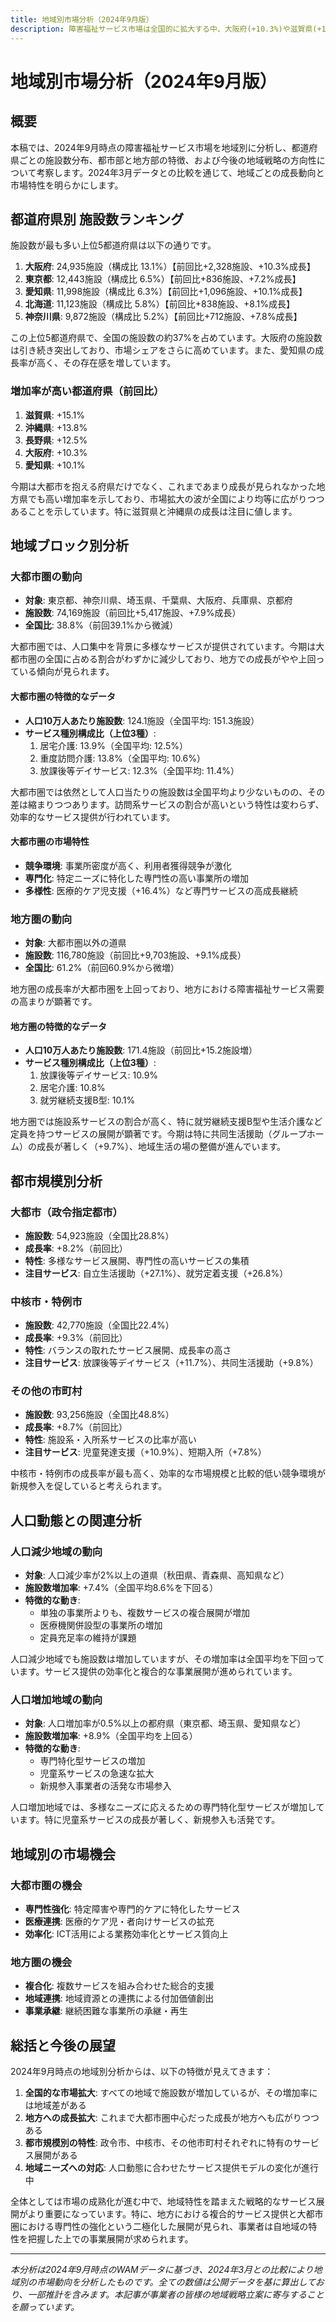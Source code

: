 ```yaml
---
title: 地域別市場分析（2024年9月版）
description: 障害福祉サービス市場は全国的に拡大する中、大阪府(+10.3%)や滋賀県(+15.1%)の高成長が顕著。上位5都道府県で全国施設数の約37%を占める一方、従来の大都市圏中心の成長が地方へも拡大。市場の成熟化に伴い、地方では複合的サービス、大都市圏では専門性強化という二極化した展開が進行中。
---
```

# 地域別市場分析（2024年9月版）

## 概要

本稿では、2024年9月時点の障害福祉サービス市場を地域別に分析し、都道府県ごとの施設数分布、都市部と地方部の特徴、および今後の地域戦略の方向性について考察します。2024年3月データとの比較を通じて、地域ごとの成長動向と市場特性を明らかにします。

## 都道府県別 施設数ランキング

施設数が最も多い上位5都道府県は以下の通りです。

1. **大阪府**: 24,935施設（構成比 13.1%）【前回比+2,328施設、+10.3%成長】
2. **東京都**: 12,443施設（構成比 6.5%）【前回比+836施設、+7.2%成長】
3. **愛知県**: 11,998施設（構成比 6.3%）【前回比+1,096施設、+10.1%成長】
4. **北海道**: 11,123施設（構成比 5.8%）【前回比+838施設、+8.1%成長】
5. **神奈川県**: 9,872施設（構成比 5.2%）【前回比+712施設、+7.8%成長】

この上位5都道府県で、全国の施設数の約37%を占めています。大阪府の施設数は引き続き突出しており、市場シェアをさらに高めています。また、愛知県の成長率が高く、その存在感を増しています。

### 増加率が高い都道府県（前回比）

1. **滋賀県**: +15.1%
2. **沖縄県**: +13.8%
3. **長野県**: +12.5%
4. **大阪府**: +10.3%
5. **愛知県**: +10.1%

今期は大都市を抱える府県だけでなく、これまであまり成長が見られなかった地方県でも高い増加率を示しており、市場拡大の波が全国により均等に広がりつつあることを示しています。特に滋賀県と沖縄県の成長は注目に値します。

## 地域ブロック別分析

### 大都市圏の動向

- **対象**: 東京都、神奈川県、埼玉県、千葉県、大阪府、兵庫県、京都府
- **施設数**: 74,169施設（前回比+5,417施設、+7.9%成長）
- **全国比**: 38.8%（前回39.1%から微減）

大都市圏では、人口集中を背景に多様なサービスが提供されています。今期は大都市圏の全国に占める割合がわずかに減少しており、地方での成長がやや上回っている傾向が見られます。

#### 大都市圏の特徴的なデータ

- **人口10万人あたり施設数**: 124.1施設（全国平均: 151.3施設）
- **サービス種別構成比（上位3種）**:
  1. 居宅介護: 13.9%（全国平均: 12.5%）
  2. 重度訪問介護: 13.8%（全国平均: 10.6%）
  3. 放課後等デイサービス: 12.3%（全国平均: 11.4%）

大都市圏では依然として人口当たりの施設数は全国平均より少ないものの、その差は縮まりつつあります。訪問系サービスの割合が高いという特性は変わらず、効率的なサービス提供が行われています。

#### 大都市圏の市場特性

- **競争環境**: 事業所密度が高く、利用者獲得競争が激化
- **専門化**: 特定ニーズに特化した専門性の高い事業所の増加
- **多様性**: 医療的ケア児支援（+16.4%）など専門サービスの高成長継続

### 地方圏の動向

- **対象**: 大都市圏以外の道県
- **施設数**: 116,780施設（前回比+9,703施設、+9.1%成長）
- **全国比**: 61.2%（前回60.9%から微増）

地方圏の成長率が大都市圏を上回っており、地方における障害福祉サービス需要の高まりが顕著です。

#### 地方圏の特徴的なデータ

- **人口10万人あたり施設数**: 171.4施設（前回比+15.2施設増）
- **サービス種別構成比（上位3種）**:
  1. 放課後等デイサービス: 10.9%
  2. 居宅介護: 10.8%
  3. 就労継続支援B型: 10.1%

地方圏では施設系サービスの割合が高く、特に就労継続支援B型や生活介護など定員を持つサービスの展開が顕著です。今期は特に共同生活援助（グループホーム）の成長が著しく（+9.7%）、地域生活の場の整備が進んでいます。

## 都市規模別分析

### 大都市（政令指定都市）

- **施設数**: 54,923施設（全国比28.8%）
- **成長率**: +8.2%（前回比）
- **特性**: 多様なサービス展開、専門性の高いサービスの集積
- **注目サービス**: 自立生活援助（+27.1%）、就労定着支援（+26.8%）

### 中核市・特例市

- **施設数**: 42,770施設（全国比22.4%）
- **成長率**: +9.3%（前回比）
- **特性**: バランスの取れたサービス展開、成長率の高さ
- **注目サービス**: 放課後等デイサービス（+11.7%）、共同生活援助（+9.8%）

### その他の市町村

- **施設数**: 93,256施設（全国比48.8%）
- **成長率**: +8.7%（前回比）
- **特性**: 施設系・入所系サービスの比率が高い
- **注目サービス**: 児童発達支援（+10.9%）、短期入所（+7.8%）

中核市・特例市の成長率が最も高く、効率的な市場規模と比較的低い競争環境が新規参入を促していると考えられます。

## 人口動態との関連分析

### 人口減少地域の動向

- **対象**: 人口減少率が2%以上の道県（秋田県、青森県、高知県など）
- **施設数増加率**: +7.4%（全国平均8.6%を下回る）
- **特徴的な動き**:
  - 単独の事業所よりも、複数サービスの複合展開が増加
  - 医療機関併設型の事業所の増加
  - 定員充足率の維持が課題

人口減少地域でも施設数は増加していますが、その増加率は全国平均を下回っています。サービス提供の効率化と複合的な事業展開が進められています。

### 人口増加地域の動向

- **対象**: 人口増加率が0.5%以上の都府県（東京都、埼玉県、愛知県など）
- **施設数増加率**: +8.9%（全国平均を上回る）
- **特徴的な動き**:
  - 専門特化型サービスの増加
  - 児童系サービスの急速な拡大
  - 新規参入事業者の活発な市場参入

人口増加地域では、多様なニーズに応えるための専門特化型サービスが増加しています。特に児童系サービスの成長が著しく、新規参入も活発です。

## 地域別の市場機会

### 大都市圏の機会

- **専門性強化**: 特定障害や専門的ケアに特化したサービス
- **医療連携**: 医療的ケア児・者向けサービスの拡充
- **効率化**: ICT活用による業務効率化とサービス質向上

### 地方圏の機会

- **複合化**: 複数サービスを組み合わせた総合的支援
- **地域連携**: 地域資源との連携による付加価値創出
- **事業承継**: 継続困難な事業所の承継・再生

## 総括と今後の展望

2024年9月時点の地域別分析からは、以下の特徴が見えてきます：

1. **全国的な市場拡大**: すべての地域で施設数が増加しているが、その増加率には地域差がある
2. **地方への成長拡大**: これまで大都市圏中心だった成長が地方へも広がりつつある
3. **都市規模別の特性**: 政令市、中核市、その他市町村それぞれに特有のサービス展開がある
4. **地域ニーズへの対応**: 人口動態に合わせたサービス提供モデルの変化が進行中

全体としては市場の成熟化が進む中で、地域特性を踏まえた戦略的なサービス展開がより重要になっています。特に、地方における複合的サービス提供と大都市圏における専門性の強化という二極化した展開が見られ、事業者は自地域の特性を把握した上での事業展開が求められます。

---

*本分析は2024年9月時点のWAMデータに基づき、2024年3月との比較により地域別の市場動向を分析したものです。全ての数値は公開データを基に算出しており、一部推計を含みます。本記事が事業者の皆様の地域戦略立案に寄与することを願っています。*

